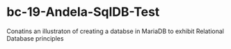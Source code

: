 # bc-19-Andela-SqlDB-Test
Conatins an illustraton of creating a databse in MariaDB to exhibit Relational Database principles
